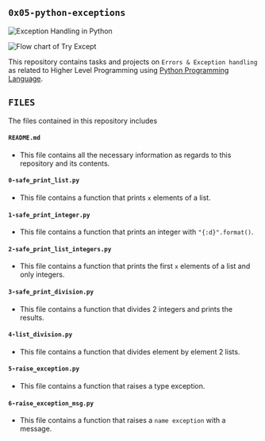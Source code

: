 ## `0x05-python-exceptions`

![Exception Handling in Python](https://hub.packtpub.com/wp-content/uploads/2019/12/image2.png)

![Flow chart of Try Except](https://www.pythontutorial.net/wp-content/uploads/2020/10/try-except-finally.png)

This repository contains tasks and projects on `Errors & Exception handling` as related to Higher Level Programming using [Python Programming Language](https://en.wikipedia.org/wiki/Python_(programming_language)).

## `FILES`
The files contained in this repository includes

#### `README.md`
  - This file contains all the necessary information as regards to this repository and its contents.

#### `0-safe_print_list.py`
  - This file contains a function that prints `x` elements of a list.

#### `1-safe_print_integer.py`
  - This file contains a function that prints an integer with `"{:d}".format()`.

#### `2-safe_print_list_integers.py`
  - This file contains a function that prints the first `x` elements of a list and only integers.

#### `3-safe_print_division.py`
  - This file contains a function that divides 2 integers and prints the results.

#### `4-list_division.py`
  - This file contains a function that divides element by element 2 lists.

#### `5-raise_exception.py`
  - This file contains a function that raises a type exception.

#### `6-raise_exception_msg.py`
  - This file contains a function that raises a `name exception` with a  message.
